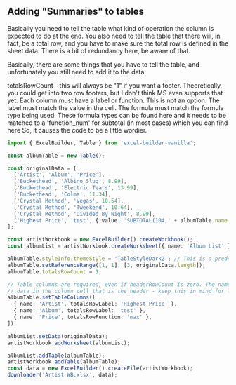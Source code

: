 ## Adding "Summaries" to tables

Basically you need to tell the table what kind of operation the column is expected to do at the end. You also need to tell the table that there will, in fact, be a total row, and you have to make sure the total row is defined in the sheet data. There is a bit of redundancy here, be aware of that.

Basically, there are some things that you have to tell the table, and unfortunately you still need to add it to the data:

totalsRowCount - this will always be "1" if you want a footer. Theoretically, you could get into two row footers, but I don't think MS even supports that yet.
Each column must have a label or function. This is not an option. The label must match the value in the cell. The formula must match the formula type being used. These formula types can be found here and it needs to be matched to a 'function_num' for subtotal (in most cases) which you can find here
So, it causes the code to be a little wordier.

```ts
import { ExcelBuilder, Table } from 'excel-builder-vanilla';

const albumTable = new Table();

const originalData = [
  ['Artist', 'Album', 'Price'],
  ['Buckethead', 'Albino Slug', 8.99],
  ['Buckethead', 'Electric Tears', 13.99],
  ['Buckethead', 'Colma', 11.34],
  ['Crystal Method', 'Vegas', 10.54],
  ['Crystal Method', 'Tweekend', 10.64],
  ['Crystal Method', 'Divided By Night', 8.99],
  ['Highest Price', 'test', { value: 'SUBTOTAL(104,' + albumTable.name + '[Price])', metadata: { type: 'formula' } }],
];

const artistWorkbook = new ExcelBuilder().createWorkbook();
const albumList = artistWorkbook.createWorksheet({ name: 'Album List' });

albumTable.styleInfo.themeStyle = 'TableStyleDark2'; // This is a predefined table style
albumTable.setReferenceRange([1, 1], [3, originalData.length]);
albumTable.totalsRowCount = 1;

// Table columns are required, even if headerRowCount is zero. The name of the column also must match the
// data in the column cell that is the header - keep this in mind for localization
albumTable.setTableColumns([
  { name: 'Artist', totalsRowLabel: 'Highest Price' },
  { name: 'Album', totalsRowLabel: 'test' },
  { name: 'Price', totalsRowFunction: 'max' },
]);

albumList.setData(originalData);
artistWorkbook.addWorksheet(albumList);

albumList.addTable(albumTable);
artistWorkbook.addTable(albumTable);
const data = new ExcelBuilder().createFile(artistWorkbook);
downloader('Artist WB.xlsx', data);
```
